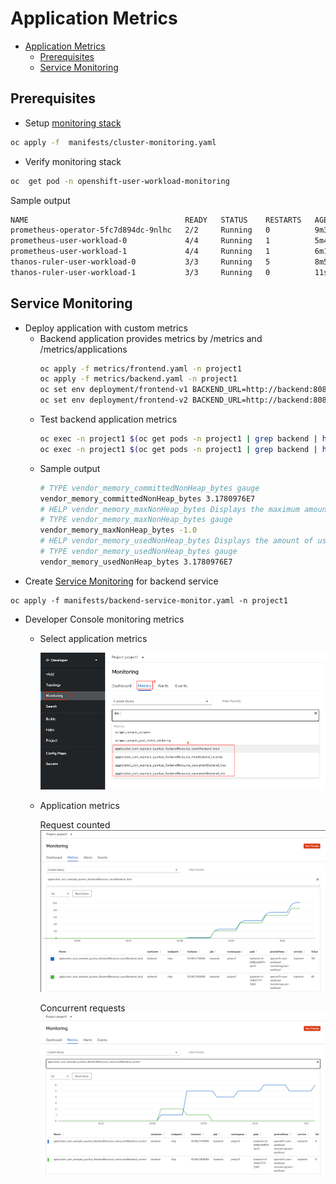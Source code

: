# Application Metrics
<!-- TOC -->

- [Application Metrics](#application-metrics)
  - [Prerequisites](#prerequisites)
  - [Service Monitoring](#service-monitoring)

<!-- /TOC -->
## Prerequisites
- Setup [monitoring stack](manifests/cluster-monitoring.yaml)
```bash
oc apply -f  manifests/cluster-monitoring.yaml
```
- Verify monitoring stack
```bash
oc  get pod -n openshift-user-workload-monitoring
```
Sample output
```bash
NAME                                   READY   STATUS    RESTARTS   AGE
prometheus-operator-5fc7d894dc-9nlhc   2/2     Running   0          9m3s
prometheus-user-workload-0             4/4     Running   1          5m45s
prometheus-user-workload-1             4/4     Running   1          6m1s
thanos-ruler-user-workload-0           3/3     Running   5          8m55s
thanos-ruler-user-workload-1           3/3     Running   0          11s
```
## Service Monitoring
- Deploy application with custom metrics
  - Backend application provides metrics by /metrics and /metrics/applications
    ```bash
    oc apply -f metrics/frontend.yaml -n project1
    oc apply -f metrics/backend.yaml -n project1
    oc set env deployment/frontend-v1 BACKEND_URL=http://backend:8080/ -n project1
    oc set env deployment/frontend-v2 BACKEND_URL=http://backend:8080/ -n project1
    ```
  - Test backend application metrics
    ```bash
    oc exec -n project1 $(oc get pods -n project1 | grep backend | head -n 1 | awk '{print $1}') -- curl http://localhost:8080/metrics
    oc exec -n project1 $(oc get pods -n project1 | grep backend | head -n 1 | awk '{print $1}') -- curl http://localhost:8080/metrics/application
    ```
  - Sample output
    ```bash
    # TYPE vendor_memory_committedNonHeap_bytes gauge
    vendor_memory_committedNonHeap_bytes 3.1780976E7
    # HELP vendor_memory_maxNonHeap_bytes Displays the maximum amount of used non-heap memory in bytes.
    # TYPE vendor_memory_maxNonHeap_bytes gauge
    vendor_memory_maxNonHeap_bytes -1.0
    # HELP vendor_memory_usedNonHeap_bytes Displays the amount of used non-heap memory in bytes.
    # TYPE vendor_memory_usedNonHeap_bytes gauge
    vendor_memory_usedNonHeap_bytes 3.1780976E7
    ```
- Create [Service Monitoring](manifests/backend-service-monitor.yaml) for backend service
```
oc apply -f manifests/backend-service-monitor.yaml -n project1
```
- Developer Console monitoring metrics  
  - Select application metrics

    ![](images/dev-console-custom-metrics.png)

  - Application metrics 
    
    Request counted
    ![](images/dev-console-app-metrics-01.png)

    Concurrent requests
    ![](images/dev-console-app-metrics-02.png)
